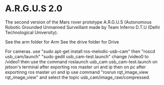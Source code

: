 # A.R.G.U.S 2.0
The second version of the Mars rover prototype A.R.G.U.S (Autonomous Robotic Grounded Unmanned Surveillant made by Team Inferno D.T.U (Delhi Technological University).


See the arm folder for Arm
See the drive folder for Drive

For cameras. use "sudo apt-get install ros-melodic-usb-cam"
then "roscd usb_cam/launch"
"sudo gedit usb_cam-test.launch"
change /video0 to /video1
then use the command roslaunch usb_cam usb_cam-test.launch on jetson's terminal after exporting ros master uri and ip
then on pc after exportinng ros master uri and ip use command "rosrun rqt_image_view rqt_image_view"
and select the topic usb_cam/image_raw/compressed.
